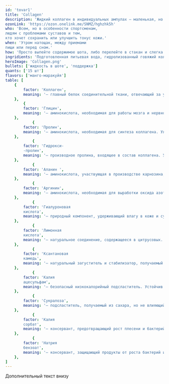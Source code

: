 ```yaml
---
id: 'tovar1'
title: 'Collagen'
description: 'Жидкий коллаген в индивидуальных ампулах — маленькая, но вкусная инвестиция в красоту и молодость. Гидролизованный коллаген лучше усваивается и быстрее достигает кожи, суставов, волос и ногтей, поддерживая их здоровье.'
ozonLink: 'https://ozon.onelink.me/SNMZ/hghzhk5h'
who: 'Всем, но в особенности спортсменам,
людям с проблемами суставов и тем,
кто хочет сохранить или улучшить тонус кожи.'
when: 'Утром натощак, между приемами
пищи или перед сном.'
how: 'Просто выпейте содержимое шота, либо перелейте в стакан и слегка разбавьте водой'
ingridients: 'Подготовленная питьевая вода, гидролизованный говяжий коллаген, регулятор кислотности – лимонная кислота, ароматизатор пищевой, подсластители – сукралоза, калия ацесульфам, загуститель – ксантановая камедь,  консерванты – калия сорбат, натрия бензоат.'
heroImage: 'Collagen.png'
bullets: ['жидкость в шоте', 'поддержка']
quants: ['15 шт']
flavors: ['манго-маракуйя']
table: [
    {
        factor: 'Коллаген',
        meaning: '— главный белок соединительной ткани, отвечающий за упругость кожи, здоровье суставов, волос и ногтей. Участвует в регенерации клеток и поддерживает эластичность тканей. Коллаген состоит из следующих аминокислот:'
    },
        {
        factor: 'Глицин',
        meaning: '— аминокислота, необходимая для работы мозга и нервной системы. Помогает снижать стресс, улучшает сон, поддерживает когнитивные функции и участвует в синтезе коллагена. Естественно содержится в белках и играет важную роль в обмене веществ.'
    },
            {
        factor: 'Пролин',
        meaning: '— аминокислота, необходимая для синтеза коллагена. Улучшает эластичность кожи, способствует заживлению тканей и поддерживает здоровье суставов.'
    },
            {
        factor: 'Гидрокси-
        -пролин',
        meaning: '— производное пролина, входящее в состав коллагена. Участвует в формировании прочных коллагеновых волокон, помогая поддерживать упругость кожи и прочность связок.'
    },
            {
        factor: 'Аланин ',
        meaning: '— аминокислота, участвующая в производстве карнозина, который защищает мозг и нервную систему от окислительного стресса. Улучшает когнитивную выносливость, снижает умственную усталость и может повышать концентрацию, что делает его полезным не только для спортсменов, но и для людей с высокой умственной нагрузкой.'
    },
            {
        factor: 'Аргинин',
        meaning: '— аминокислота, необходимая для выработки оксида азота, который расширяет сосуды, улучшает кровоток, ускоряет заживление ран и поддерживает иммунитет.'
    },
            {
        factor: 'Гиалуроновая
        кислота',
        meaning: '— природный компонент, удерживающий влагу в коже и суставах. Обеспечивает увлажнение, способствует заживлению и защищает клетки от преждевременного старения.'
    },
            {
        factor: 'Лимонная
        кислота',
        meaning: '— натуральное соединение, содержащееся в цитрусовых. Обладает слабокислым вкусом, регулирует pH продуктов и предотвращает их порчу. Полностью безопасна, используется даже в детском питании.'
    },
            {
        factor: 'Ксантановая
        камедь',
        meaning: '— натуральный загуститель и стабилизатор, получаемый из ферментации. Улучшает консистенцию напитков и предотвращает расслоение. Полностью безопасен и не хорошо выводится организмом.'
    },
            {
        factor: 'Калия
        ацесульфам',
        meaning: '— безопасный низкокалорийный подсластитель. Устойчив к высоким температурам и широко используется в безалкогольных напитках, жевательной резинке и спортивном питании.'
    },
            {
        factor: 'Сукралоза',
        meaning: '— подсластитель, получаемый из сахара, но не влияющий на уровень глюкозы в крови. В сотни раз слаще сахара, но не калорийна. Безопасность подтверждена исследованиями и одобрена ВОЗ и FDA.'
    },
            {
        factor: 'Калия
        сорбат',
        meaning: '— консервант, предотвращающий рост плесени и бактерий. Используется в продуктах питания и косметике, считается безопасным при соблюдении допустимых норм.'
    },
            {
        factor: 'Натрия
        бензоат',
        meaning: '— консервант, защищающий продукты от роста бактерий и дрожжей. Одобрен международными регуляторами и безопасен при умеренном потреблении.'
    },
]
---
```


Дополнительный текст внизу

